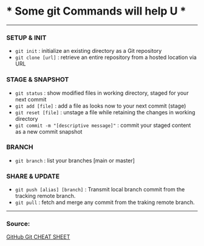 
# * Some git Commands will help U * 
---
### SETUP & INIT

- `git init`
: initialize an existing directory as a Git repository
- `git clone [url]`
: retrieve an entire repository from a hosted location via URL

### STAGE & SNAPSHOT

- `git status`
: show modified files in working directory, staged for your next commit
- `git add [file]`
: add a file as looks now to your next commit (stage)
- `git reset [file]`
: unstage a file while retaining the changes in working directory
- `git commit -m "[descriptive message]"`
: commit your staged content as a new commit snapshot

### BRANCH

- `git branch`
: list your branches [main or master]

### SHARE & UPDATE

- `git push [alias] [branch]`
: Transmit local branch commit from the tracking remote branch.
- `git pull`
: fetch and merge any commit from the traking remote branch.

---

### Source:
[ GitHub Git CHEAT SHEET ](https://education.github.com/git-cheat-sheet-education.pdf)